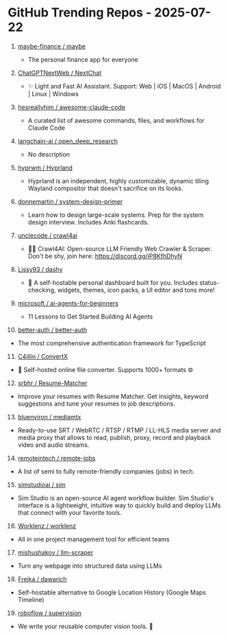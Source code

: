 # GitHub Trending Repos - 2025-07-22

1. [maybe-finance /    maybe](https://github.com/maybe-finance/maybe)
   - The personal finance app for everyone

2. [ChatGPTNextWeb /    NextChat](https://github.com/ChatGPTNextWeb/NextChat)
   - ✨ Light and Fast AI Assistant. Support: Web | iOS | MacOS | Android | Linux | Windows

3. [hesreallyhim /    awesome-claude-code](https://github.com/hesreallyhim/awesome-claude-code)
   - A curated list of awesome commands, files, and workflows for Claude Code

4. [langchain-ai /    open_deep_research](https://github.com/langchain-ai/open_deep_research)
   - No description

5. [hyprwm /    Hyprland](https://github.com/hyprwm/Hyprland)
   - Hyprland is an independent, highly customizable, dynamic tiling Wayland compositor that doesn't sacrifice on its looks.

6. [donnemartin /    system-design-primer](https://github.com/donnemartin/system-design-primer)
   - Learn how to design large-scale systems. Prep for the system design interview. Includes Anki flashcards.

7. [unclecode /    crawl4ai](https://github.com/unclecode/crawl4ai)
   - 🚀🤖 Crawl4AI: Open-source LLM Friendly Web Crawler & Scraper. Don't be shy, join here: https://discord.gg/jP8KfhDhyN

8. [Lissy93 /    dashy](https://github.com/Lissy93/dashy)
   - 🚀 A self-hostable personal dashboard built for you. Includes status-checking, widgets, themes, icon packs, a UI editor and tons more!

9. [microsoft /    ai-agents-for-beginners](https://github.com/microsoft/ai-agents-for-beginners)
   - 11 Lessons to Get Started Building AI Agents

10. [better-auth /    better-auth](https://github.com/better-auth/better-auth)
   - The most comprehensive authentication framework for TypeScript

11. [C4illin /    ConvertX](https://github.com/C4illin/ConvertX)
   - 💾 Self-hosted online file converter. Supports 1000+ formats ⚙️

12. [srbhr /    Resume-Matcher](https://github.com/srbhr/Resume-Matcher)
   - Improve your resumes with Resume Matcher. Get insights, keyword suggestions and tune your resumes to job descriptions.

13. [bluenviron /    mediamtx](https://github.com/bluenviron/mediamtx)
   - Ready-to-use SRT / WebRTC / RTSP / RTMP / LL-HLS media server and media proxy that allows to read, publish, proxy, record and playback video and audio streams.

14. [remoteintech /    remote-jobs](https://github.com/remoteintech/remote-jobs)
   - A list of semi to fully remote-friendly companies (jobs) in tech.

15. [simstudioai /    sim](https://github.com/simstudioai/sim)
   - Sim Studio is an open-source AI agent workflow builder. Sim Studio's interface is a lightweight, intuitive way to quickly build and deploy LLMs that connect with your favorite tools.

16. [Worklenz /    worklenz](https://github.com/Worklenz/worklenz)
   - All in one project management tool for efficient teams

17. [mishushakov /    llm-scraper](https://github.com/mishushakov/llm-scraper)
   - Turn any webpage into structured data using LLMs

18. [Freika /    dawarich](https://github.com/Freika/dawarich)
   - Self-hostable alternative to Google Location History (Google Maps Timeline)

19. [roboflow /    supervision](https://github.com/roboflow/supervision)
   - We write your reusable computer vision tools. 💜

